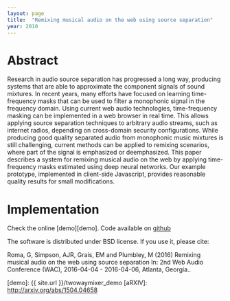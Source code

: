 ```yaml
---
layout: page
title:  "Remixing musical audio on the web using source separation"
year: 2010
---
```


Abstract
========

Research in audio source separation has progressed a long way, producing systems that are able to approximate the component signals of sound mixtures. In recent years, many efforts have focused on learning time-frequency masks that can be used to filter a monophonic signal in the frequency domain. Using current web audio technologies, time-frequency masking can be implemented in a web browser in real time. This allows applying source separation techniques to arbitrary audio streams, such as internet radios, depending on cross-domain security configurations. While producing good quality separated audio from monophonic music mixtures is still challenging, current methods can be applied to remixing scenarios, where part of the signal is emphasized or deemphasized. This paper describes a system for remixing musical audio on the web by applying time-frequency masks estimated using deep neural networks. Our example prototype, implemented in client-side Javascript, provides reasonable quality results for small modifications.


Implementation
==============
Check the online [demo][demo]. Code available on [github][repo]

The software is distributed under BSD license. If you use it, please cite:

Roma, G, Simpson, AJR, Grais, EM and Plumbley, M (2016) Remixing musical audio on the web using source separation In: 2nd Web Audio Conference (WAC), 2016-04-04 - 2016-04-06, Atlanta, Georgia..


[repo]: https://github.com/g-roma/twowaymixer
[demo]: {{ site.url }}/twowaymixer_demo
[aRXIV]: http://arxiv.org/abs/1504.04658
